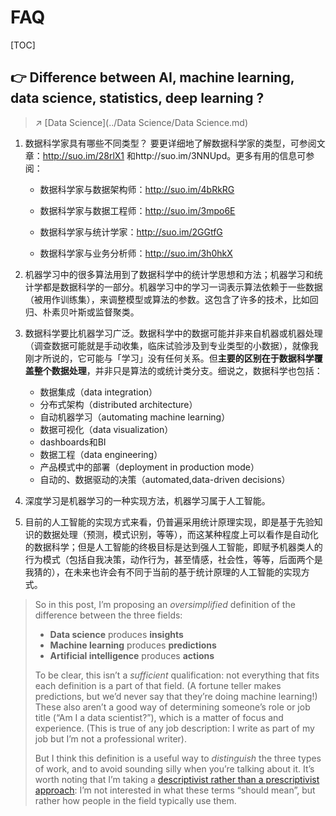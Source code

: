 # FAQ

[TOC]



## 👉 Difference between AI, machine learning, data science, statistics, deep learning ?

> ↗️ [Data Science](../Data Science/Data Science.md)


1. 数据科学家具有哪些不同类型？
   要更详细地了解数据科学家的类型，可参阅文章：http://suo.im/28rlX1 和http://suo.im/3NNUpd。更多有用的信息可参阅：
   - 数据科学家与数据架构师：http://suo.im/4bRkRG

   - 数据科学家与数据工程师：http://suo.im/3mpo6E

   - 数据科学家与统计学家：http://suo.im/2GGtfG

   - 数据科学家与业务分析师：http://suo.im/3h0hkX

2. 机器学习中的很多算法用到了数据科学中的统计学思想和方法；机器学习和统计学都是数据科学的一部分。机器学习中的学习一词表示算法依赖于一些数据（被用作训练集），来调整模型或算法的参数。这包含了许多的技术，比如回归、朴素贝叶斯或监督聚类。
3. 数据科学要比机器学习广泛。数据科学中的数据可能并非来自机器或机器处理（调查数据可能就是手动收集，临床试验涉及到专业类型的小数据），就像我刚才所说的，它可能与「学习」没有任何关系。但**主要的区别在于数据科学覆盖整个数据处理**，并非只是算法的或统计类分支。细说之，数据科学也包括：
   - 数据集成（data integration）
   - 分布式架构（distributed architecture）
   - 自动机器学习（automating machine learning）
   - 数据可视化（data visualization）
   - dashboards和BI
   - 数据工程（data engineering）
   - 产品模式中的部署（deployment in production mode）
   - 自动的、数据驱动的决策（automated,data-driven decisions）
4. 深度学习是机器学习的一种实现方法，机器学习属于人工智能。
5. 目前的人工智能的实现方式来看，仍普遍采用统计原理实现，即是基于先验知识的数据处理（预测，模式识别，等等），而这某种程度上可以看作是自动化的数据科学；但是人工智能的终极目标是达到强人工智能，即赋予机器类人的行为模式（包括自我决策，动作行为，甚至情感，社会性，等等，后面两个是我猜的），在未来也许会有不同于当前的基于统计原理的人工智能的实现方式。

> So in this post, I’m proposing an *oversimplified* definition of the difference between the three fields:
>
> - **Data science** produces **insights**
> - **Machine learning** produces **predictions**
> - **Artificial intelligence** produces **actions**
>
> To be clear, this isn’t a *sufficient* qualification: not everything that fits each definition is a part of that field. (A fortune teller makes predictions, but we’d never say that they’re doing machine learning!) These also aren’t a good way of determining someone’s role or job title (“Am I a data scientist?”), which is a matter of focus and experience. (This is true of any job description: I write as part of my job but I’m not a professional writer).
>
> But I think this definition is a useful way to *distinguish* the three types of work, and to avoid sounding silly when you’re talking about it. It’s worth noting that I’m taking a [descriptivist rather than a prescriptivist approach](http://english.blogoverflow.com/2012/10/prescriptivism-and-descriptivism/): I’m not interested in what these terms “should mean”, but rather how people in the field typically use them.
> 
> [What's the difference between data science, machine learning, and artificial intelligence?]: http://varianceexplained.org/r/ds-ml-ai/


[一文读懂机器学习、数据科学、人工智能、深度学习和统计学之间的区别]: http://www.bibdr.org/nd.jsp?id=86
[数据科学、机器学习和AI的区别]: https://developer.aliyun.com/article/374192
[What's the difference between data science, machine learning, and artificial intelligence?]: http://varianceexplained.org/r/ds-ml-ai


